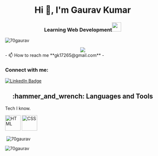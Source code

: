 
<h1 align="center">Hi 👋, I'm Gaurav Kumar</h1>
<h3 align="center">Learning Web Development<img src="https://media.giphy.com/media/WUlplcMpOCEmTGBtBW/giphy.gif" width="30"></h3>

<p align="left"> <img src="https://komarev.com/ghpvc/?username=70gaurav&label=Profile%20views&color=0e75b6&style=flat" alt="70gaurav" /> </p>
 <div align="center">
  <img src="https://cdn.dribbble.com/users/2131993/screenshots/4948736/thoughtworks-gif_dribbble.gif" />
  </div>
- 📫 How to reach me **gk17265@gmail.com**
-

<h3 align="left">Connect with me:</h3>
<p align="left">
   <a href="https://www.linkedin.com/in/gaurav-vats1999">
    <img src="https://img.shields.io/badge/LinkedIn-blue?style=for-the-badge&logo=linkedin&logoColor=white" alt="LinkedIn Badge"/>
  </a>
   <h2 align="center"> :hammer_and_wrench: Languages and Tools </h2>
  <p > Tech I know. </p>
<img src="https://cdn.jsdelivr.net/gh/devicons/devicon/icons/html5/html5-plain-wordmark.svg" alt="HTML" height="50" width="50" />
<img src="https://cdn.jsdelivr.net/gh/devicons/devicon/icons/css3/css3-plain-wordmark.svg" alt="CSS" height="50" width="50" />

<p>&nbsp;<img align="center" src="https://github-readme-stats.vercel.app/api?username=70gaurav&show_icons=true&locale=en" alt="70gaurav" /></p>

<p><img align="center" src="https://github-readme-streak-stats.herokuapp.com/?user=70gaurav&" alt="70gaurav" /></p>
